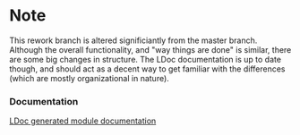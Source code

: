 # Note

This rework branch is altered significiantly from the master branch. Although the overall functionality, and "way things are done" is similar, there are some big changes in structure. The LDoc documentation is up to date though, and should act as a decent way to get familiar with the differences (which are mostly organizational in nature).

### Documentation

[LDoc generated module documentation](http://htmlpreview.github.io/?https://github.com/Jrayp/Moku/blob/master/doc/index.html)

